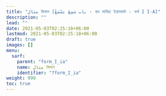 ```yaml
---
title: "مثال মিসাল [باب سَمِعَ يَسْمَعُ । বাব সামিয়া ইয়াসমাউ । ফর্ম I I-A]"
description: ""
lead: ""
date: 2021-05-03T02:25:18+06:00
lastmod: 2021-05-03T02:25:18+06:00
draft: true
images: []
menu: 
  sarf:
    parent: "form_I_ia"
    name: مثال মিসাল
    identifier: "7form_I_ia"
weight: 999
toc: true
---
```



